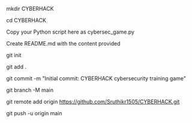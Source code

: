 mkdir CYBERHACK

cd CYBERHACK

Copy your Python script here as cybersec_game.py

Create README.md with the content provided

git init

git add .

git commit -m "Initial commit: CYBERHACK cybersecurity training game"

git branch -M main

git remote add origin https://github.com/Sruthikr1505/CYBERHACK.git

git push -u origin main
